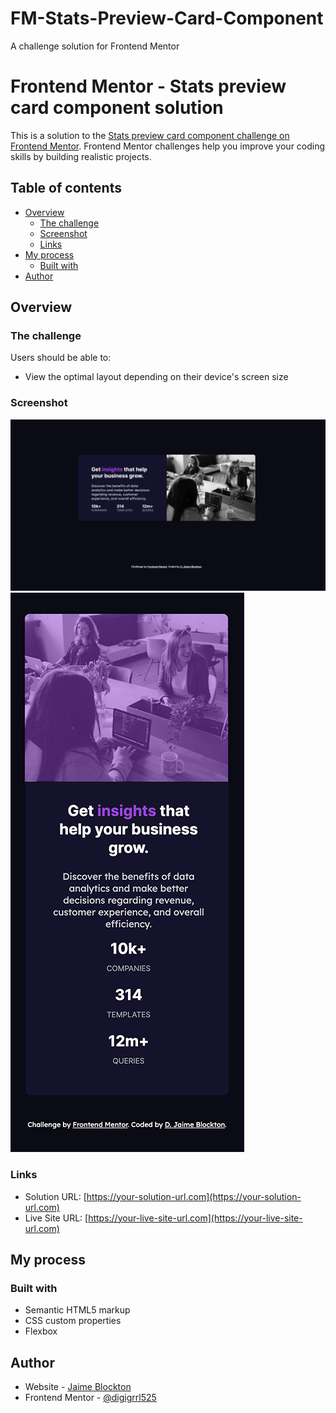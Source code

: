 # FM-Stats-Preview-Card-Component
A challenge solution for Frontend Mentor

# Frontend Mentor - Stats preview card component solution

This is a solution to the [Stats preview card component challenge on Frontend Mentor](https://www.frontendmentor.io/challenges/stats-preview-card-component-8JqbgoU62). Frontend Mentor challenges help you improve your coding skills by building realistic projects. 

## Table of contents

- [Overview](#overview)
  - [The challenge](#the-challenge)
  - [Screenshot](#screenshot)
  - [Links](#links)
- [My process](#my-process)
  - [Built with](#built-with)
- [Author](#author)

## Overview

### The challenge

Users should be able to:

- View the optimal layout depending on their device's screen size

### Screenshot

![Desktop](./screenshots/Blockton-Desktop.png)
![Mobile](./screenshots/Blockton-Mobile.png)


### Links

- Solution URL: [https://your-solution-url.com](https://your-solution-url.com)
- Live Site URL: [https://your-live-site-url.com](https://your-live-site-url.com)

## My process

### Built with

- Semantic HTML5 markup
- CSS custom properties
- Flexbox

## Author

- Website - [Jaime Blockton](https://dana-blockton.myportfolio.com/)
- Frontend Mentor - [@digigrrl525](https://www.frontendmentor.io/profile/digigrrl525)
